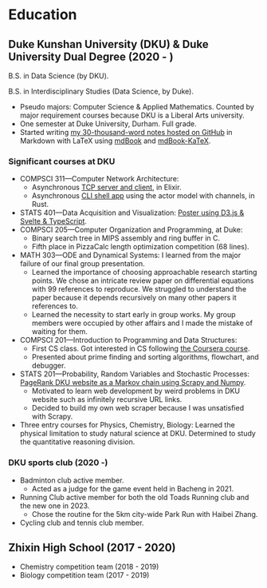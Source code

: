 # Education

## Duke Kunshan University (DKU) & Duke University Dual Degree (2020 - )

B.S. in Data Science (by DKU).

B.S. in Interdisciplinary Studies (Data Science, by Duke).

- Pseudo majors: Computer Science & Applied Mathematics.
    Counted by major requirement courses
    because DKU is a Liberal Arts university.
- One semester at Duke University, Durham. Full grade.
- Started writing [my 30-thousand-word notes hosted on GitHub][notes] in
    Markdown with LaTeX using [mdBook][mdbook] and [mdBook-KaTeX][mdbook-katex].

### Significant courses at DKU

- COMPSCI 311—Computer Network Architecture:
    - Asynchronous [TCP server and client][CS311], in Elixir.
    - Asynchronous [CLI shell app][UDPRIP] using the actor model with channels,
        in Rust.
- STATS 401—Data Acquisition and Visualization:
    [Poster using D3.js & Svelte & TypeScript][STATS401_final_proj].
- COMPSCI 205—Computer Organization and Programming, at Duke:
    - Binary search tree in MIPS assembly and ring buffer in C.
    - Fifth place in PizzaCalc length optimization competition (68 lines).
- MATH 303—ODE and Dynamical Systems:
    I learned from the major failure of our final group presentation.
    - Learned the importance of choosing approachable research starting points.
        We chose an intricate review paper on differential equations with 99
        references to reproduce.
        We struggled to understand the paper because it depends recursively on
        many other papers it references to.
    - Learned the necessity to start early in group works.
        My group members were occupied by other affairs and I made the mistake
        of waiting for them.
- COMPSCI 201—Introduction to Programming and Data Structures:
    - First CS class. Got interested in CS following
        [the Coursera course][coursera].
    - Presented about prime finding and sorting algorithms, flowchart,
        and debugger.
- STATS 201—Probability, Random Variables and Stochastic Processes:
    [PageRank DKU website as a Markov chain using Scrapy and
    Numpy][STATS210_final_proj].
    - Motivated to learn web development by weird problems in DKU website such
        as infinitely recursive URL links.
    - Decided to build my own web scraper because I was unsatisfied with Scrapy.
- Three entry courses for Physics, Chemistry, Biology:
    Learned the physical limitation to study natural science at DKU.
    Determined to study the quantitative reasoning division.

### DKU sports club (2020 -)

- Badminton club active member.
    - Acted as a judge for the game event held in Bacheng in 2021.
- Running Club active member for both the old Toads Running club and the new
    one in 2023.
    - Chose the routine for the 5km city-wide Park Run with Haibei Zhang.
- Cycling club and tennis club member.

## Zhixin High School (2017 - 2020)

- Chemistry competition team (2018 - 2019)
- Biology competition team (2017 - 2019)

[coursera]: https://www.coursera.org/learn/cs-programming-java/
[CS311]: https://github.com/SichangHe/CS311
[mdBook]: https://github.com/rust-lang/mdBook
[mdbook-katex]: https://github.com/lzanini/mdbook-katex
[notes]: https://sichanghe.github.io/notes/
[STATS210_final_proj]: https://github.com/SichangHe/STATS210_final_project
[STATS401_final_proj]: https://github.com/SichangHe/STATS401_final_project
[UDPRIP]: https://github.com/SichangHe/CS311/tree/main/udprip
